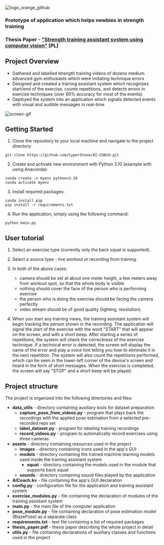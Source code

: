 ![logo_orange_github](https://user-images.githubusercontent.com/67295703/210141583-54b227d8-c796-45c4-9857-f42537faaa0d.png)

### Prototype of application which helps newbies in strength training
### Thesis Paper - ["Strength training assistant system using computer vision"](https://github.com/CyperStone/AI-COACH/blob/main/thesis_paper.pdf) [PL]


## Project Overview
* Gathered and labelled strength training videos of dozens medium advanced gym enthusiasts which were imitating technique errors
* Designed and created a training assistant system which recognizes start/end of the exercise, counts repetitions, and detects errors in exercise techniques (over 80% accuracy for most of the events)
* Deployed the system into an application which signals detected events with visual and audible messages in real-time

![screen-gif](https://user-images.githubusercontent.com/67295703/211409049-0c68165c-6d5d-4e5b-8789-9fda4d686ece.gif)

## Getting Started
1. Clone the repository to your local machine and navigate to the project directory:
```
git clone https://github.com/CyperStone/AI-COACH.git
```
2. Create and activate new environment with Python 3.10 (example with using Anaconda):
```
conda create -n myenv python=3.10
conda activate myenv
```
3. Install required packages:
```
conda install pip
pip install -r requirements.txt
```
4. Run the application, simply using the following command:
```
python main.py
```

## User tutorial
1. Select an exercise type (currently only the back squat is supported).

2. Select a source type - live workout or recording from training.

3. In both of the above cases:
    * camera should be set at about one meter height, a few meters away from workout spot, so that the whole body is visible
    * nothing should cover the face of the person who is performing exercise
    * the person who is doing the exercise should be facing the camera perfectly
    * video stream should be of good quality (lighting, resolution).

4. When you start any training views, the training assistant system will begin tracking the person shown in the recording. The application will signal the start of the exercise with the word "START" that will appear on the screen, and with a short beep. After starting a series of repetitions, the system will check the correctness of the exercise technique. If a technical error is detected, the screen will display the name of the error and play a voice hint telling you how to eliminate it in the next repetition. The system will also count the repetitions performed, which can be seen in the lower-left corner of the device's screen and heard in the form of short messages. When the exercise is completed, the screen will say "STOP" and a short beep will be played.

## Project structure
The project is organized into the following directories and files:
* **data_utils** - directory containing auxiliary tools for dataset preparation
  * **capture_pose_from_videos.py** - program that plays back the recordings with the applied pose estimation from a selected pre-recorded reps set
  * **label_dataset.py** - program for labeling training recordings
  * **record_videos.py** - program to automatically record exercises using three cameras
* **assets** - directory containing resources used in the project
  * **images** - directory containing icons used in the app's GUI
  * **models** - directory containing the trained machine learning models used inside the training assistant system
    * **squat** - directory containing the models used in the module that supports back squat
  * **sounds** - directory containing sound files played by the application
* **AICoach.kv** - file containing the app's GUI declaration
* **config.py** - configuration file for the application and training assistant system
* **exercise_modules.py** - file containing the declaration of modules of the training assistant system
* **main.py** - the main file of the computer application
* **pose_module.py** - file containing declaration of pose estimation model (BlazePose) as a separate class
* **requirements.txt** - text file containing a list of required packages
* **thesis_paper.pdf** - thesis paper describing the whole project in detail
* **utils.py** - file containing declarations of auxiliary classes and functions used in the project
